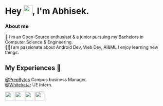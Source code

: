 # Hey <img src="https://github.com/TheDudeThatCode/TheDudeThatCode/blob/master/Assets/Hi.gif" width="29px">, I'm Abhisek. 
 
 ### About me
 :brain: I’m an Open-Source enthusiast & a junior pursuing my Bachelors in Computer Science & Engineering.<br />
 :technologist:I am passionate about Android Dev, Web Dev, AI&ML I enjoy learning new things.
 
 ## My Experiences :office:
 [@PrepBytes](https://www.prepbytes.com/campus-business-manager) Campus business Manager.<br />
 [@WhitehatJr](https://www.whitehatjr.com/) UE Intern.
 
 <a href="https://www.linkedin.com/in/swayansuabhisek/">
  <img align="left" width="30px" src="https://img.icons8.com/color/48/000000/linkedin-2--v2.png"  />
</a>
<a href="https://www.instagram.com/imsmsahu/">
  <img align="left" width="30px" src="https://img.icons8.com/fluency/48/000000/instagram-new.png" />
</a>
<a href="https://twitter.com/imsmsahu">
  <img align="left" width="30px" src="https://img.icons8.com/color/48/000000/twitter--v1.png" />
</a>
<a href="mailto:smsahu9@gmail.com">
  <img align="left" width="30px" src="https://img.icons8.com/color/48/000000/gmail-new.png" />
</a>


<br />
